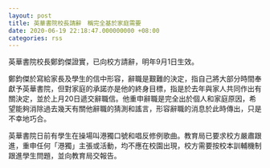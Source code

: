 ```yaml
---
layout: post
title: 英華書院校長請辭　稱完全基於家庭需要
date: 2020-06-19 22:18:47.000000000 +08:00
categories: rss
---
```


英華書院校長鄭鈞傑證實，已向校方請辭，明年9月1日生效。

鄭鈞傑於寫給家長及學生的信中形容，辭職是艱難的決定，指自己將大部分時間奉獻予英華書院，但對家庭的承諾亦是他的終身目標，指是於去年與家人共同作出有關決定，並於上月20日遞交辭職信。他重申辭職是完全出於個人和家庭原因，希望能夠消除過去幾天有關他辭職的猜測和謠言，形容辭職的消息於此時傳出，只是不幸地巧合。

英華書院日前有學生在操場叫港獨口號和唱反修例歌曲。教育局已要求校方嚴肅跟進，重申任何「港獨」主張或活動，均不應在校園出現，校方需要按校本訓輔機制跟進學生問題，並向教育局交報告。
